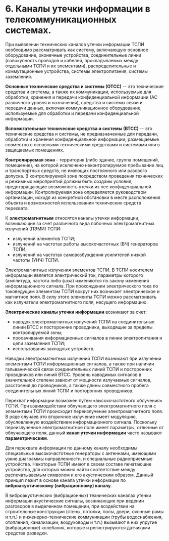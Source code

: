 # 6. Каналы утечки информации в телекоммуникационных системах.

При выявлении технических каналов утечки информации ТСПИ необходимо
рассматривать как систему, включающую основное оборудование, оконечные
устройства, соединительные линии (совокупность проводов и кабелей,
прокладываемых между отдельными ТСПИ и их элементами), распределительные
и коммутационные устройства, системы электропитания, системы заземления.

**Основные технические средства и системы (ОТСС)** -- это технические
средства и системы, а также их коммуникации, используемые для обработки,
хранения и передачи конфиденциальной информации (АС различного уровня и
назначения), средства и системы связи и передачи данных, включая
коммуникационное оборудование, используемые для обработки и передачи
конфиденциальной информации.

**Вспомогательные технические средства и системы (ВТСС)** -- это
технические средства и системы, не предназначенные для передачи,
обработки и хранения конфиденциальной информации, размещаемые совместно
с основными техническими средствами и системами или в защищаемых
помещениях.

**Контролируемая зона** - территория (либо здание, группа помещений,
помещение), на которой исключено неконтролируемое пребывание лиц и
транспортных средств, не имеющих постоянного или разового допуска. В
контролируемой зоне посредством проведения технических и режимных
мероприятий должны быть созданы условия, предотвращающие возможность
утечки из нее конфиденциальной информации. Контролируемая зона
определяется руководством организации, исходя из конкретной обстановки в
месте расположения объекта и возможностей использования технических
средств перехвата.

К **электромагнитным** относятся каналы утечки информации, возникающие
за счет различного вида побочных электромагнитных излучений (ПЭМИ)
ТСПИ:
- излучений элементов ТСПИ;
- излучений на частотах работы высокочастотных (ВЧ) генераторов ТСПИ;
- излучений на частотах самовозбуждения усилителей низкой частоты (УНЧ)
ТСПИ.

Электромагнитные излучения элементов ТСПИ. В ТСПИ носителем информации
является электрический ток, параметры которого (амплитуда, частота либо
фаза) изменяются по закону изменения информационного сигнала. При
прохождении электрического тока по токоведущим элементам ТСПИ вокруг них
возникает электрическое и магнитное поля. В силу этого элементы ТСПИ
можно рассматривать как излучатели электромагнитного поля, несущего
информацию.

**Электрические каналы утечки информации** возникают за счет:

- наводок электромагнитных излучений ТСПИ на соединительные линии ВТСС
и посторонние проводники, выходящие за пределы контролируемой зоны;
- просачивания информационных сигналов в линии электропитания и цепи
заземления ТСПИ;
- использования закладных устройств.

Наводки электромагнитных излучений ТСПИ возникают при излучении
элементами ТСПИ информационных сигналов, а также при наличии
гальванической связи соединительных линий ТСПИ и посторонних проводников
или линий ВТСС. Уровень наводимых сигналов в значительной степени
зависит от мощности излучаемых сигналов, расстояния до проводников, а
также длины совместного пробега соединительных линий ТСПИ и посторонних
проводников.

Перехват информации возможен путем «высокочастотного облучения» ТСПИ.
При взаимодействии облучающего электромагнитного поля с элементами ТСПИ
происходит переизлучение электромагнитного поля. В ряде случаев это
вторичное излучение имеет модуляцию, обусловленную воздействием
информационного сигнала. Поскольку переизлученное электромагнитное поле
имеет параметры, отличные от облучающего поля, данный **канал утечки
информации** часто называют **параметрическим**.

Для перехвата информации по данному каналу необходимы специальные
высокочастотные генераторы с антеннами, имеющими узкие диаграммы
направленности, и специальные радиоприемные устройства. Некоторые ТСПИ
имеют в своем составе печатающие устройства, для которых можно найти
соответствие между распечатываемым символом и его акустическим образом.
Данный принцип лежит в основе канала утечки информации по
**виброакустическому (вибрационному) каналу**.

В виброакустических (вибрационных) технических каналах утечки информации
акустические сигналы, возникающие при ведении разговоров в выделенном
помещении, при воздействии на строительные конструкции (стены, потолки,
полы, двери, оконные рамы и т.п.) и инженерно-технические коммуникации
(трубы водоснабжения, отопления, канализации, воздуховоды и т.п.)
вызывают в них упругие (вибрационные) колебания, которые и
регистрируются датчиками средства разведки.
